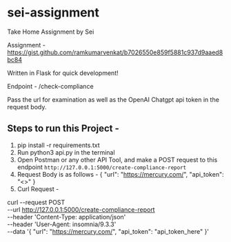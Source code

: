 # sei-assignment
Take Home Assignment by Sei

Assignment - 
https://gist.github.com/ramkumarvenkat/b7026550e859f5881c937d9aaed8bc84

Written in Flask for quick development!

Endpoint - /check-compliance

Pass the url for examination as well as the OpenAI Chatgpt api token in the request body.


## Steps to run this Project - 

1. pip install -r requirements.txt
2. Run python3 api.py in the terminal
3. Open Postman or any other API Tool, and make a POST request to this endpoint `http://127.0.0.1:5000/create-compliance-report`
4. Request Body is as follows - 
{
	"url": "https://mercury.com/",
	"api_token": "<<Your Open AI API Token Here>>"
}
5. Curl Request - 

curl --request POST \
  --url http://127.0.0.1:5000/create-compliance-report \
  --header 'Content-Type: application/json' \
  --header 'User-Agent: insomnia/9.3.3' \
  --data '{
	"url": "https://mercury.com/",
	"api_token": "api_token_here"
}'